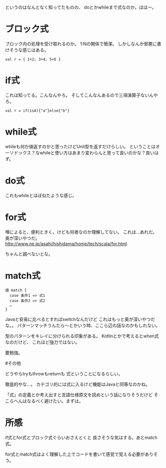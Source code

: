
というのはなんとなく知ってたものの、
doとかwhileまで式なのか。ほほー。

# ブロック式

ブロック内の処理を受け取れるのか。
1:Nの関係で簡潔。
しかしなんか邪悪に書けそうな感じはある。

    val r = { 1+2; 3+4; 5+6 }

# if式

これは知ってる。こんなんやろ。
そしてこんなんあるので三項演算子ないんやろ。

    val r = if(isA){"a"}else{"b"}

# while式

whileも何か値返すのかと思ったけどUnit型を返すだけらしい。
ということはオーソドックス？なwhileと使い方はあまり変わらんと思って良いのかな？良いはず。

# do式

これもwhileとほぼ似たような感じ。

# for式

噂によると、便利ときく。けども何者なのか理解してない。
これは…あれだ。奥が深いやつだ。
http://www.ne.jp/asahi/hishidama/home/tech/scala/for.html

ちゃんと調べないとな。


# match式

    値 match {
      case 条件1 => 式1
      case 条件2 => 式2
      … 
    }


Javaと安易に比べるとすればswitchなんだけど
これはもっと奥が深いやつだな。。
パターンマッチうんたら～とかいう時、ここら辺の話なのかもしれない。

型のパターンをキレイに分けられる印象がある。
Kotlinとかで考えるとwhen式なのだけど、
これほど強力ではない。

要勉強。


#その他

どうやらtryもthrowもreturnも
式ということになるらしい。

徹底的やな…。
カテゴリ的には式に入るけど機能はJavaと同等なのかね。

「式」の定義とか考え出すと言語仕様原文を読めという話になりそうだけど
そこらへんはなるべく避けたい。まずは。

# 所感

if式とfor式とブロック式ぐらいおさえとくと
良さそうな気はする。あとmatch式。

for式とmatch式はよく理解した上でコードを書いて感覚で覚える必要がありそう。


